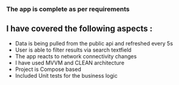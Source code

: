 ### The app is complete as per requirements 

## I have covered the following aspects :
- Data is being pulled from the public api and refreshed every 5s
- User is able to filter results via search textfield
- The app reacts to network connectivity changes
- I have used MVVM and CLEAN architecture
- Project is Compose based
- Included Unit tests for the business logic
